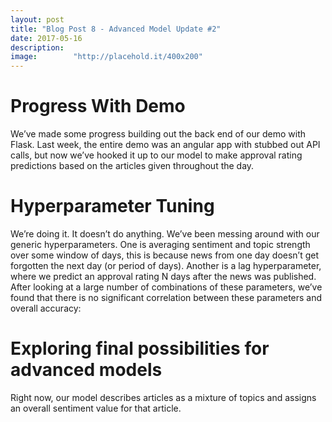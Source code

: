 ```yaml
---
layout: post
title: "Blog Post 8 - Advanced Model Update #2"
date: 2017-05-16
description:
image:        "http://placehold.it/400x200"
---
```


# Progress With Demo
We’ve made some progress building out the back end of our demo with Flask. Last week, the entire demo was an angular app with stubbed out API calls, but now we’ve hooked it up to our model to make approval rating predictions based on the articles given throughout the day. 

# Hyperparameter Tuning
We’re doing it. It doesn’t do anything. We’ve been messing around with our generic hyperparameters. One is averaging sentiment and topic strength over some window of days, this is because news from one day doesn’t get forgotten the next day (or period of days). Another is a lag hyperparameter, where we predict an approval rating N days after the news was published. After looking at a large number of combinations of these parameters, we’ve found that there is no significant correlation between these parameters and overall accuracy:

<surface plot with good heatmap here>

# Exploring final possibilities for advanced models
Right now, our model describes articles as a mixture of topics and assigns an overall sentiment value for that article.


